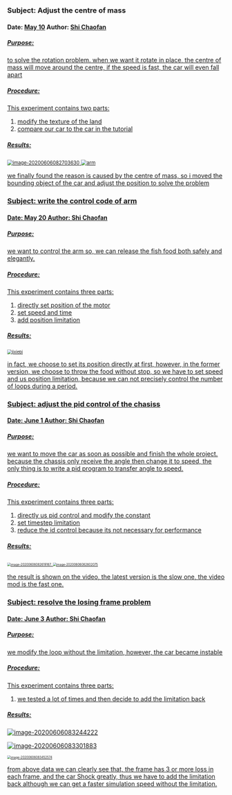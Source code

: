 ### Subject: Adjust the centre of mass

#### Date: <u>May 10</u>   Author: <u>Shi Chaofan

##### Purpose: 

to solve the rotation problem. when we want it rotate in place, the centre of mass will move around the centre, if the speed is fast, the car will even fall apart
##### Procedure:

This experiment contains two parts:

1. modify the texture of the land
2. compare our car to the car in the tutorial

##### Results:

<img src="notebook_chasisscontrol.assets/image-20200606082703630.png" alt="image-20200606082703630" style="zoom: 80%;" />

<img src="notebook_chasisscontrol.assets/arm-1591441400186.png" alt="arm" style="zoom:80%;" />

we finally found the reason is caused by the centre of mass, so i moved the bounding object of the car and adjust the position to solve the problem




### Subject: write the control code of arm

#### Date: <u>May 20</u>   Author: <u>Shi Chaofan

##### Purpose: 

we want to control the arm so, we can release the fish food both safely and elegantly. 

##### Procedure:

This experiment contains three parts:

1. directly set position of the motor
2. set speed and time
3. add position limitation

##### Results:

<img src="notebook_chasisscontrol.assets/jixiebi.png" alt="jixiebi" style="zoom:67%;" />


in fact, we choose to set its position directly at first, however, in the former version, we choose to throw the food without stop, so we have to set speed and us position limitation, because we can not precisely control the number of loops during a period.



### Subject: adjust the pid control of the chasiss

#### Date: <u>June 1</u>   Author: <u>Shi Chaofan

##### Purpose: 

we want to move the car as soon as possible and finish the whole project.
because the chassis only receive the angle then change it to speed, the only thing is to write a pid program to transfer angle to speed.

##### Procedure:

This experiment contains three parts:

1. directly us pid control and modify the constant
2. set timestep limitation
3. reduce the id control because its not necessary for performance

##### Results:

<img src="notebook_chasisscontrol.assets/image-20200606082619167-1591441451543.png" alt="image-20200606082619167" style="zoom:50%;" />

<img src="notebook_chasisscontrol.assets/image-20200606082602075-1591441455390.png" alt="image-20200606082602075" style="zoom:50%;" />

the result is shown on the video, the latest version is the slow one, the video mod is the fast one.

### Subject: resolve the losing frame problem

#### Date: <u>June 3</u>   Author: <u>Shi Chaofan

##### Purpose: 

we modify the loop without the limitation, however, the car became instable

##### Procedure:

This experiment contains three parts:

1. we tested a lot of times and then decide to add the limitation back

##### Results:

![image-20200606083244222](notebook_chasisscontrol.assets/image-20200606083244222.png)

![image-20200606083301883](notebook_chasisscontrol.assets/image-20200606083301883.png)

<img src="notebook_chasisscontrol.assets/image-20200606083452574.png" alt="image-20200606083452574" style="zoom:50%;" />



from above data we can clearly see that, the frame has 3 or more loss in each frame, and the car Shock greatly, thus we have to add the limitation back although we can get a faster simulation speed without the limitation.